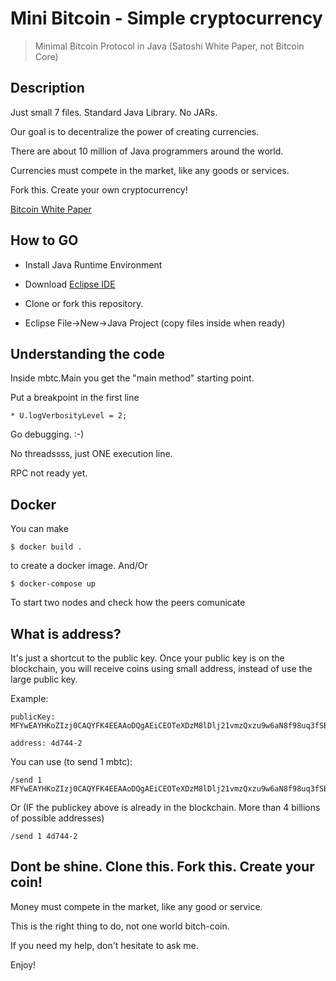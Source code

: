 # Mini Bitcoin - Simple cryptocurrency
> Minimal Bitcoin Protocol in Java (Satoshi White Paper, not Bitcoin Core)

## Description
Just small 7 files. Standard Java Library. No JARs.

Our goal is to decentralize the power of creating currencies. 

There are about 10 million of Java programmers around the world.

Currencies must compete in the market, like any goods or services. 

Fork this. Create your own cryptocurrency!

[Bitcoin White Paper](https://bitcoin.org/bitcoin.pdf)

## How to GO
* Install Java Runtime Environment

* Download [Eclipse IDE](https://www.eclipse.org/downloads/)

* Clone or fork this repository.

* Eclipse File->New->Java Project (copy files inside when ready)

## Understanding the code
Inside mbtc.Main you get the "main method" starting point.

Put a breakpoint in the first line 

```
* U.logVerbosityLevel = 2;
```

Go debugging. :-)

No threadssss, just ONE execution line.

RPC not ready yet.

## Docker
You can make

```
$ docker build .
```
to create a docker image.
And/Or 

```
$ docker-compose up
```

To start two nodes and check how the peers comunicate


## What is address?
It's just a shortcut to the public key. Once your public key is on the blockchain, you will receive coins using small 
address, instead of use the large public key.

Example: 

```
publicKey: MFYwEAYHKoZIzj0CAQYFK4EEAAoDQgAEiCEOTeXDzM8lDlj21vmzQxzu9w6aN8f98uq3fSBwBQtL627QBvH0Rk8xsT9leiYtByp815SNPEcxS0cFXEm4IA==

address: 4d744-2
```
You can use (to send 1 mbtc):

```
/send 1 MFYwEAYHKoZIzj0CAQYFK4EEAAoDQgAEiCEOTeXDzM8lDlj21vmzQxzu9w6aN8f98uq3fSBwBQtL627QBvH0Rk8xsT9leiYtByp815SNPEcxS0cFXEm4IA==
```
Or (IF the publickey above is already in the blockchain. More than 4 billions of possible addresses)

```
/send 1 4d744-2 
```

## Dont be shine. Clone this. Fork this. Create your coin!
Money must compete in the market, like any good or service.

This is the right thing to do, not one world bitch-coin.

If you need my help, don't hesitate to ask me.

Enjoy!